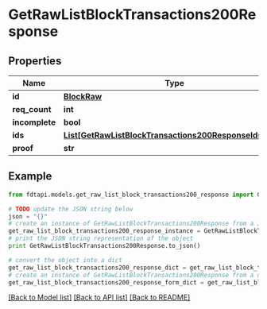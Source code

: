 # GetRawListBlockTransactions200Response


## Properties
Name | Type | Description | Notes
------------ | ------------- | ------------- | -------------
**id** | [**BlockRaw**](BlockRaw.md) |  | 
**req_count** | **int** |  | 
**incomplete** | **bool** |  | 
**ids** | [**List[GetRawListBlockTransactions200ResponseIdsInner]**](GetRawListBlockTransactions200ResponseIdsInner.md) |  | 
**proof** | **str** |  | 

## Example

```python
from fdtapi.models.get_raw_list_block_transactions200_response import GetRawListBlockTransactions200Response

# TODO update the JSON string below
json = "{}"
# create an instance of GetRawListBlockTransactions200Response from a JSON string
get_raw_list_block_transactions200_response_instance = GetRawListBlockTransactions200Response.from_json(json)
# print the JSON string representation of the object
print GetRawListBlockTransactions200Response.to_json()

# convert the object into a dict
get_raw_list_block_transactions200_response_dict = get_raw_list_block_transactions200_response_instance.to_dict()
# create an instance of GetRawListBlockTransactions200Response from a dict
get_raw_list_block_transactions200_response_form_dict = get_raw_list_block_transactions200_response.from_dict(get_raw_list_block_transactions200_response_dict)
```
[[Back to Model list]](../README.md#documentation-for-models) [[Back to API list]](../README.md#documentation-for-api-endpoints) [[Back to README]](../README.md)



